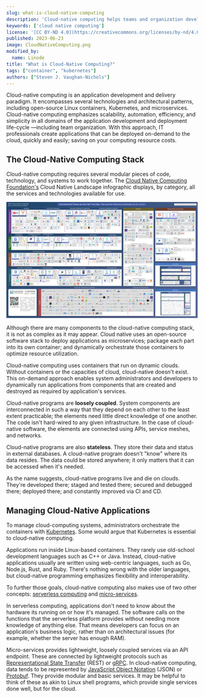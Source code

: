```yaml
---
slug: what-is-cloud-native-computing
description: 'Cloud-native computing helps teams and organization develop applications that are dynamic and scaleable on public, private, and hybrid clouds.'
keywords: ['cloud native computing']
license: '[CC BY-ND 4.0](https://creativecommons.org/licenses/by-nd/4.0)'
published: 2023-06-23
image: CloudNativeComputing.png
modified_by:
  name: Linode
title: "What is Cloud-Native Computing?"
tags: ["container", "kubernetes"]
authors: ["Steven J. Vaughan-Nichols"]
---
```


Cloud-native computing is an application development and delivery paradigm. It encompasses several technologies and architectural patterns, including open-source Linux containers, Kubernetes, and microservices. Cloud-native computing emphasizes scalability, automation, efficiency, and simplicity in all domains of the application development and deployment life-cycle —including team organization. With this approach, IT professionals create applications that can be deployed on-demand to the cloud, quickly and easily; saving on your computing resource costs.

## The Cloud-Native Computing Stack

Cloud-native computing requires several modular pieces of code, technology, and systems to work together. The [Cloud Native Computing Foundation's](https://www.cncf.io/) Cloud Native Landscape infographic displays, by category, all the services and technologies available for use.

![Cloud Native landscape](CloudNative.png)

Although there are many components to the cloud-native computing stack, it is not as complex as it may appear. Cloud native uses an open-source software stack to deploy applications as microservices; package each part into its own container; and dynamically orchestrate those containers to optimize resource utilization.

Cloud-native computing uses containers that run on dynamic clouds. Without containers or the capacities of cloud, cloud-native doesn't exist. This on-demand approach enables system administrators and developers to dynamically run applications from components that are created and destroyed as required by application's services.

Cloud-native programs are **loosely coupled**. System components are interconnected in such a way that they depend on each other to the least extent practicable; the elements need little direct knowledge of one another. The code isn't hard-wired to any given infrastructure. In the case of cloud-native software, the elements are connected using APIs, service meshes, and networks.

Cloud-native programs are also **stateless**. They store their data and status in external databases. A cloud-native program doesn't "know" where its data resides. The data could be stored anywhere; it only matters that it can be accessed when it's needed.

As the name suggests, cloud-native programs live and die on clouds. They're developed there; staged and tested there; secured and debugged there; deployed there; and constantly improved via CI and CD.

## Managing Cloud-Native Applications

To manage cloud-computing systems, administrators orchestrate the containers with [Kubernetes](/docs/guides/kubernetes/). Some would argue that Kubernetes is essential to cloud-native computing.

Applications run inside Linux-based containers. They rarely use old-school development languages such as C++ or Java. Instead, cloud-native applications usually are written using web-centric languages, such as Go, Node.js, Rust, and Ruby. There's nothing wrong with the older languages, but cloud-native programming emphasizes flexibility and interoperability.

To further those goals, cloud-native computing also makes use of two other concepts: [serverless computing](/docs/guides/what-is-serverless-computing/) and [micro-services](/docs/guides/deploying-microservices-with-docker/).

In serverless computing, applications don't need to know about the hardware its running on or how it's managed. The software calls on the functions that the serverless platform provides without needing more knowledge of anything else. That means developers can focus on an application's business logic, rather than on architectural issues (for example, whether the server has enough RAM).

Micro-services provides lightweight, loosely coupled services via an API endpoint. These are connected by lightweight protocols such as [Representational State Transfer](https://www.service-architecture.com/articles/web-services/representational_state_transfer_rest.html) (REST) or [gRPC](/docs/guides/using-grpc-for-remote-procedural-calls/). In cloud-native computing, data tends to be represented by [JavaScript Object Notation](https://www.json.org/) (JSON) or [Protobuf](https://github.com/google/protobuf/). They provide modular and basic services. It may be helpful to think of these as akin to Linux shell programs, which provide single services done well, but for the cloud.
